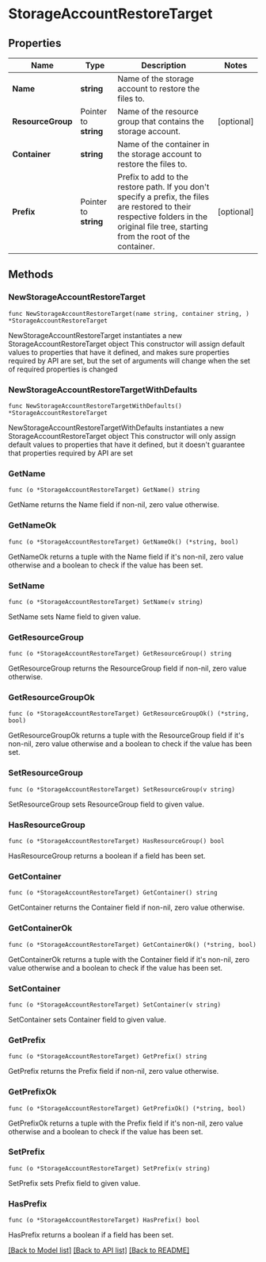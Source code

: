 # StorageAccountRestoreTarget

## Properties

Name | Type | Description | Notes
------------ | ------------- | ------------- | -------------
**Name** | **string** | Name of the storage account to restore the files to. | 
**ResourceGroup** | Pointer to **string** | Name of the resource group that contains the storage account. | [optional] 
**Container** | **string** | Name of the container in the storage account to restore the files to. | 
**Prefix** | Pointer to **string** | Prefix to add to the restore path. If you don&#39;t specify a prefix, the files are restored to their respective folders in the original file tree, starting from the root of the container.  | [optional] 

## Methods

### NewStorageAccountRestoreTarget

`func NewStorageAccountRestoreTarget(name string, container string, ) *StorageAccountRestoreTarget`

NewStorageAccountRestoreTarget instantiates a new StorageAccountRestoreTarget object
This constructor will assign default values to properties that have it defined,
and makes sure properties required by API are set, but the set of arguments
will change when the set of required properties is changed

### NewStorageAccountRestoreTargetWithDefaults

`func NewStorageAccountRestoreTargetWithDefaults() *StorageAccountRestoreTarget`

NewStorageAccountRestoreTargetWithDefaults instantiates a new StorageAccountRestoreTarget object
This constructor will only assign default values to properties that have it defined,
but it doesn't guarantee that properties required by API are set

### GetName

`func (o *StorageAccountRestoreTarget) GetName() string`

GetName returns the Name field if non-nil, zero value otherwise.

### GetNameOk

`func (o *StorageAccountRestoreTarget) GetNameOk() (*string, bool)`

GetNameOk returns a tuple with the Name field if it's non-nil, zero value otherwise
and a boolean to check if the value has been set.

### SetName

`func (o *StorageAccountRestoreTarget) SetName(v string)`

SetName sets Name field to given value.


### GetResourceGroup

`func (o *StorageAccountRestoreTarget) GetResourceGroup() string`

GetResourceGroup returns the ResourceGroup field if non-nil, zero value otherwise.

### GetResourceGroupOk

`func (o *StorageAccountRestoreTarget) GetResourceGroupOk() (*string, bool)`

GetResourceGroupOk returns a tuple with the ResourceGroup field if it's non-nil, zero value otherwise
and a boolean to check if the value has been set.

### SetResourceGroup

`func (o *StorageAccountRestoreTarget) SetResourceGroup(v string)`

SetResourceGroup sets ResourceGroup field to given value.

### HasResourceGroup

`func (o *StorageAccountRestoreTarget) HasResourceGroup() bool`

HasResourceGroup returns a boolean if a field has been set.

### GetContainer

`func (o *StorageAccountRestoreTarget) GetContainer() string`

GetContainer returns the Container field if non-nil, zero value otherwise.

### GetContainerOk

`func (o *StorageAccountRestoreTarget) GetContainerOk() (*string, bool)`

GetContainerOk returns a tuple with the Container field if it's non-nil, zero value otherwise
and a boolean to check if the value has been set.

### SetContainer

`func (o *StorageAccountRestoreTarget) SetContainer(v string)`

SetContainer sets Container field to given value.


### GetPrefix

`func (o *StorageAccountRestoreTarget) GetPrefix() string`

GetPrefix returns the Prefix field if non-nil, zero value otherwise.

### GetPrefixOk

`func (o *StorageAccountRestoreTarget) GetPrefixOk() (*string, bool)`

GetPrefixOk returns a tuple with the Prefix field if it's non-nil, zero value otherwise
and a boolean to check if the value has been set.

### SetPrefix

`func (o *StorageAccountRestoreTarget) SetPrefix(v string)`

SetPrefix sets Prefix field to given value.

### HasPrefix

`func (o *StorageAccountRestoreTarget) HasPrefix() bool`

HasPrefix returns a boolean if a field has been set.


[[Back to Model list]](../README.md#documentation-for-models) [[Back to API list]](../README.md#documentation-for-api-endpoints) [[Back to README]](../README.md)


